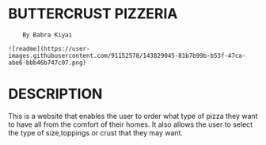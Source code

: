 # BUTTERCRUST PIZZERIA
        
        By Babra Kiyai

    ![readme](https://user-images.githubusercontent.com/91152578/143829045-81b7b99b-b53f-47ca-abe6-bbb46b747c07.png)
   
         
# DESCRIPTION


This is a website that enables the user to order what type of pizza they want to have all from the comfort of their homes. It also allows the user to select the  type of size,toppings or crust that they may want.
